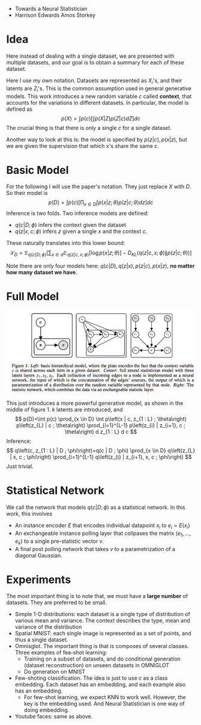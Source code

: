 * Towards a Neural Statistician
* Harrison Edwards Amos Storkey

# Idea

Here instead of dealing with a single dataset, we are presented with multiple datasets, and our goal is to obtain a summary for each of these dataset. 

Here I use my own notation. Datasets are represented as $X_i$'s, and their latents are $Z_i$'s. This is the common assumption used in general generative models. This work introduces a new random variable $c$ called **context**, that accounts for the variations in different datasets. In particular, the model is defined as
$$
p(X) = \int p(c) [\int p(X|Z) p(Z|c) dZ] dc
$$
The crucial thing is that there is only a single $c$ for a single dataset.

Another way to look at this is: the model is specified by $p(z|c), p(x|z)$, but we are given the supervision that which $x$'s share the same $c$.

# Basic Model

For the following I will use the paper's notation. They just replace $X$ with $D$. So their model is
$$
p(D)=\int p(c)\left[\prod_{x \in D} \int p(x | z ; \theta) p(z | c ; \theta) d z\right] d c
$$
Inference is two folds. Two inference models are defined:

* $q(c|D; \phi)$ infers the context given the dataset
* $q(z|x, c; \phi)$ infers $z$ given a single $x$ and the context $c$. 

These naturally translates into this lower bound:
$$
\mathcal{L}_{D}=\mathbb{E}_{q(c | D ; \phi)}\left[\sum_{x \in d} \mathbb{E}_{q(z | c, x ; \phi)}[\log p(x | z ; \theta)]-D_{K L}(q(z | c, x ; \phi) \| p(z | c ; \theta))\right]
$$

Note there are only four models here: $q(c|D), q(z|x), p(z|c), p(x|z)$, **no matter how many dataset we have.**

# Full Model

![f2](../16-AIR/pics/f2.png)

This just introduces a more powerful generative model, as shown in the middle of figure 1. $k$ latents are introduced, and
$$
p(D)=\int p(c) \prod_{x \in D} \int p\left(x | c, z_{1 : L} ; \theta\right) p\left(z_{L} | c ; \theta\right) \prod_{i=1}^{L-1} p\left(z_{i} | z_{i+1}, c ; \theta\right) d z_{1 : L} d c
$$
Inference:
$$
q\left(c, z_{1 : L} | D ; \phi\right)=q(c | D ; \phi) \prod_{x \in D} q\left(z_{L} | x, c ; \phi\right) \prod_{i=1}^{L-1} q\left(z_{i} | z_{i+1}, x, c ; \phi\right)
$$
Just trivial.

# Statistical Network

We call the network that models $q(c|D;\phi)$ as a statistical network. In this work, this involves

* An instance encoder $E$ that encodes individual datapoint $x_i$ to $e_i = E(x_i)$
* An exchangeable instance polling layer that collpases the matrix $(e_1, \ldots, e_k)$ to a single pre-statistic vector $v$.
* A final post polling network that takes $v$ to a parametrization of a diagonal Gaussian.

# Experiments

The most important thing is to note that, we must have a **large number** of datasets. They are preferred to be small.

* Simple 1-D distributions: each dataset is a single type of distribution of various mean and variance. The context describes the type, mean and variance of the distribution
* Spatial MNIST: each single image is represented as a set of points, and thus a single dataset.
* Omnisglot. The important thing is that is composes of several classes. Three examples of fea-shot learning:
  * Training on a subset of datasets, and do conditional generation (dataset reconstruction) on unseen datasets in OMNIGLOT
  * Do generation on MNIST
* Few-shoting classification. The idea is just to use $c$ as a class embedding. Each dataset has an embedding, and each example also has an embedding.
  * For few-shot learning, we expect KNN to work well. However, the key is the embedding used. And Neural Statistician is one way of doing embedding.
* Youtube faces: same as above.









